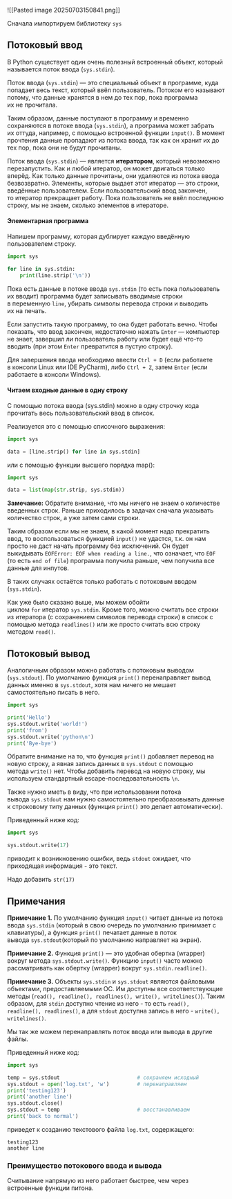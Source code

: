 ![[Pasted image 20250703150841.png]]

Сначала импортируем библиотеку `sys` 
## Потоковый ввод

В Python существует один очень полезный встроенный объект, который называется поток ввода (`sys.stdin`).

Поток ввода (`sys.stdin`) — это специальный объект в программе, куда попадает весь текст, который ввёл пользователь. Потоком его называют потому, что данные хранятся в нем до тех пор, пока программа их не прочитала. 

Таким образом, данные поступают в программу и временно сохраняются в потоке ввода (`sys.stdin`), а программа может забрать их оттуда, например, с помощью встроенной функции `input()`. В момент прочтения данные пропадают из потока ввода, так как он хранит их до тех пор, пока они не будут прочитаны.

Поток ввода (`sys.stdin`) — является **итератором**, который невозможно перезапустить. Как и любой итератор, он может двигаться только вперёд. Как только данные прочитаны, они удаляются из потока ввода безвозвратно. Элементы, которые выдает этот итератор — это строки, введённые пользователем. Если пользовательский ввод закончен, то итератор прекращает работу. Пока пользователь не ввёл последнюю строку, мы не знаем, сколько элементов в итераторе.
#### Элементарная программа
Напишем программу, которая дублирует каждую введённую пользователем строку.
```python
import sys

for line in sys.stdin:
    print(line.strip('\n'))
```

Пока есть данные в потоке ввода `sys.stdin` (то есть пока пользователь их вводит) программа будет записывать вводимые строки в переменную `line`, убирать символы перевода строки и выводить их на печать.

Если запустить такую программу, то она будет работать вечно. Чтобы показать, что ввод закончен, недостаточно нажать `Enter` — компьютер не знает, завершил ли пользователь работу или будет ещё что-то вводить (при этом `Enter` превратится в пустую строку).

Для завершения ввода необходимо ввести `Ctrl + D` (если работаете в консоли Linux или IDE PyCharm), либо `Ctrl + Z`, затем `Enter` (если работаете в консоли Windows).
#### Читаем входные данные в одну строку
С помощью потока ввода (sys.stdin) можно в одну строчку кода прочитать весь пользовательский ввод в список.

Реализуется это с помощью списочного выражения:
```python
import sys

data = [line.strip() for line in sys.stdin]
```

или с помощью функции высшего порядка map():

```python
import sys

data = list(map(str.strip, sys.stdin))
```

**Замечание:**
Обратите внимание, что мы ничего не знаем о количестве введенных строк. Раньше приходилось в задачах сначала указывать количество строк, а уже затем сами строки.

Таким образом если мы не знаем, в какой момент надо прекратить ввод, то воспользоваться функцией `input()` не удастся, т.к. он нам просто не даст начать программу без исключений. Он будет выкидывать `EOFError: EOF when reading a line.`, что означает, что `EOF` (то есть `end of file`) программа получила раньше, чем получила все данные для инпутов. 

В таких случаях остаётся только работать с потоковым вводом (`sys.stdin`).

Как уже было сказано выше, мы можем обойти циклом `for` итератор `sys.stdin`. Кроме того, можно считать все строки из итератора (с сохранением символов перевода строки) в список с помощью метода `readlines()` или же просто считать всю строку методом `read()`.
## Потоковый вывод

Аналогичным образом можно работать с потоковым выводом (`sys.stdout`). По умолчанию функция `print()` перенаправляет вывод данных именно в `sys.stdout`, хотя нам ничего не мешает самостоятельно писать в него.

```python
import sys

print('Hello')
sys.stdout.write('world!')
print('from')
sys.stdout.write('python\n')
print('Bye-bye')
```

Обратите внимание на то, что функция `print()` добавляет перевод на новую строку, а явная запись данных в `sys.stdout` с помощью метода `write()` нет. Чтобы добавить перевод на новую строку, мы используем стандартный escape-последовательность `\n`.

Также нужно иметь в виду, что при использовании потока вывода `sys.stdout` нам нужно самостоятельно преобразовывать данные к строковому типу данных (функция `print()` это делает автоматически).

Приведенный ниже код:

```python
import sys

sys.stdout.write(17)
```

приводит к возникновению ошибки, ведь `stdout` ожидает, что приходящая информация - это текст.

Надо добавить `str(17)`
## Примечания

**Примечание 1.** По умолчанию функция `input()` читает данные из потока ввода `sys.stdin` (который в свою очередь по умолчанию принимает с клавиатуры), а функция `print()` печатает данные в поток вывода `sys.stdout`(который по умолчанию направляет на экран).

**Примечание 2.** Функция `print()` — это удобная обертка (wrapper) вокруг метода `sys.stdout.write()`. Функцию `input()` часто можно рассматривать как обертку (wrapper) вокруг `sys.stdin.readline()`.

**Примечание 3.** Объекты `sys.stdin` и `sys.stdout` являются файловыми объектами, предоставляемыми ОС. Им доступны все соответствующие методы (`read(), readline(), readlines(), write(), writelines()`). Таким образом, для `stdin` доступно чтение из него - то есть `read(), readline(), readlines()`, а для `stdout` доступна запись в него - `write(), writelines()`. 

Мы так же можем перенаправлять поток ввода или вывода в другие файлы.

Приведенный ниже код:

```python
import sys

temp = sys.stdout                         # сохраняем исходный                                             потоковый вывод
sys.stdout = open('log.txt', 'w')         # перенаправляем                                                 потоковый вывод в                                              файл
print('testing123')
print('another line')
sys.stdout.close()
sys.stdout = temp                         # восстанавливаем                                                исходный потоковый                                             вывод
print('back to normal')
```

приведет к созданию текстового файла `log.txt`, содержащего:

```
testing123
another line
```

### Преимущество потокового ввода и вывода
Считывание напрямую из него работает быстрее, чем через встроенные функции питона. 